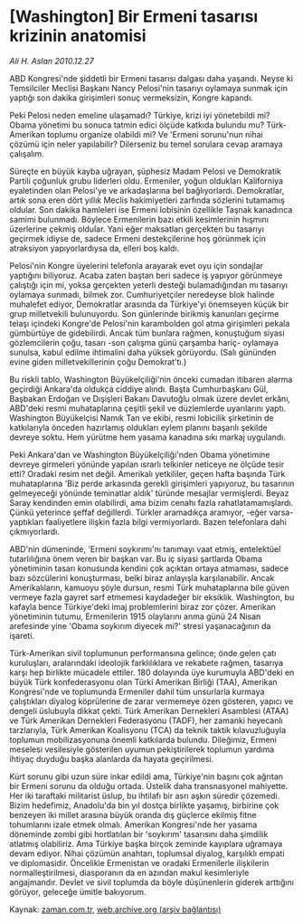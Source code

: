 # [Washington] Bir Ermeni tasarısı krizinin anatomisi

*Ali H. Aslan 2010.12.27*

<td class="columnist-detail">
<p>ABD Kongresi'nde şiddetli bir Ermeni tasarısı dalgası daha yaşandı. Neyse ki Temsilciler Meclisi Başkanı Nancy Pelosi'nin tasarıyı oylamaya sunmak için yaptığı son dakika girişimleri sonuç vermeksizin, Kongre kapandı.</p>
<p>
<div id="haberMetinDiv">
<p>Peki Pelosi neden emeline ulaşamadı? Türkiye, krizi iyi yönetebildi mi? Obama yönetimi bu sonuca tatmin edici ölçüde katkıda bulundu mu? Türk-Amerikan toplumu organize olabildi mi? Ve 'Ermeni sorunu'nun nihai çözümü için neler yapılabilir? Dilerseniz bu temel sorulara cevap aramaya çalışalım.
<p>Süreçte en büyük kayba uğrayan, şüphesiz Madam Pelosi ve Demokratik Partili çoğunluk grubu liderleri oldu. Ermeniler, yoğun oldukları Kaliforniya eyaletinden olan Pelosi'ye ve arkadaşlarına bel bağlıyorlardı. Demokratlar, artık sona eren dört yıllık Meclis hakimiyetleri zarfında sözlerini tutamamış oldular. Son dakika hamleleri ise Ermeni lobisinin özellikle Taşnak kanadınca samimi bulunmadı. Böylece Ermenilerin bazı etkili kesimlerinin hışmını üzerlerine çekmiş oldular. Yani eğer maksatları gerçekten bu tasarıyı geçirmek idiyse de, sadece Ermeni destekçilerine hoş görünmek için atraksiyon yapıyorlardıysa da, elleri boş kaldı.
<p>Pelosi'nin Kongre üyelerini telefonla arayarak evet oyu için sondajlar yaptığını biliyoruz. Acaba zaten baştan beri sadece iş yapıyor görünmeye çalıştığı için mi, yoksa gerçekten yeterli desteği bulamadığından mı tasarıyı oylamaya sunmadı, bilmek zor. Cumhuriyetçiler neredeyse blok halinde muhalefet ediyor, Demokratlar arasında da Türkiye'yi önemseyen küçük bir grup milletvekili bulunuyordu. Son günlerinde birikmiş kanunları geçirme telaşı içindeki Kongre'de Pelosi'nin karambolden gol atma girişimleri pekala gümbürtüye de gidebilirdi. Ancak tüm bunlara rağmen, konuştuğum siyasi gözlemcilerin çoğu, tasarı -son çalışma günü çarşamba hariç- oylamaya sunulsa, kabul edilme ihtimalini daha yüksek görüyordu. (Salı gününden evine giden milletvekillerinin çoğu Demokrat'tı.) 
<p>Bu riskli tablo, Washington Büyükelçiliği'nin önceki cumadan itibaren alarma geçirdiği Ankara'da oldukça ciddiye alındı. Başta Cumhurbaşkanı Gül, Başbakan Erdoğan ve Dışişleri Bakanı Davutoğlu olmak üzere devlet erkânı, ABD'deki resmi muhataplarına çeşitli şekil ve düzlemlerde uyarılarını yaptı. Washington Büyükelçisi Namık Tan ve ekibi, resmi lobicilik şirketinin de katkılarıyla önceden hazırlamış oldukları eylem planını başarılı şekilde devreye soktu. Hem yürütme hem yasama kanadına sıkı markaj uygulandı.
<p>Peki Ankara'dan ve Washington Büyükelçiliği'nden Obama yönetimine devreye girmeleri yönünde yapılan ısrarlı telkinler neticeye ne ölçüde tesir etti? Oradaki resim net değil. Amerikalı yetkililer, geçen hafta başında Türk muhataplarına 'Biz perde arkasında gerekli girişimleri yapıyoruz, bu tasarının gelmeyeceği yönünde teminatlar aldık' türünde mesajlar vermişlerdi. Beyaz Saray kendinden emin olabilirdi, ama bizim cenahı fazla rahatlatamamışlardı. Çünkü yeterince şeffaf değillerdi. Türkler aramadıkça aramıyor, -eğer varsa- yaptıkları faaliyetlere ilişkin fazla bilgi vermiyorlardı. Bazen telefonlara dahi çıkmıyorlardı. 
<p>ABD'nin dümeninde, 'Ermeni soykırımı'nı tanımayı vaat etmiş, entelektüel tutarlılığına önem veren bir başkan var. Bu iç siyasi şartlarda Obama yönetiminin tasarı konusunda kendini çok açıktan ortaya atmaması, sadece bazı sözcülerini konuşturması, belki biraz anlayışla karşılanabilir. Ancak Amerikalıların, kamuoyu şöyle dursun, resmi Türk muhataplarına bile güven vermeye fazla gayret sarf etmemesi kaydadeğer bir eksiklik. Washington, bu kafayla bence Türkiye'deki imaj problemlerini biraz zor çözer. Amerikan yönetiminin tutumu, Ermenilerin 1915 olaylarını anma günü 24 Nisan arefesinde yine 'Obama soykırım diyecek mi?' stresi yaşanacağının da işareti.
<p>Türk-Amerikan sivil toplumunun performansına gelince; önde gelen çatı kuruluşları, aralarındaki ideolojik farklılıklara ve rekabete rağmen, tasarıya karşı hep birlikte mücadele ettiler. 180 dolayında üye kurumuyla ABD'deki en büyük Türk konfederasyonu olan Türki Amerikan Birliği (TAA), Amerikan Kongresi'nde ve toplumunda Ermeniler dahil tüm unsurlarla kurmaya çalıştıkları diyalog köprülerine de zarar vermemeye özen gösteren, yapıcı ve dengeli üslubuyla dikkat çekti. Türk Amerikan Dernekleri Asamblesi (ATAA) ve Türk Amerikan Dernekleri Federasyonu (TADF), her zamanki heyecanlı tarzlarıyla, Türk Amerikan Koalisyonu (TCA) da teknik taktik kılavuzluğuyla toplumun mobilizasyonuna önemli katkılarda bulundu. Dileğimiz, Ermeni meselesi vesilesiyle gösterilen uyumun pekiştirilerek toplumun yardıma ihtiyaç duyduğu başka alanlarda da hayata geçirilmesi.
<p>Kürt sorunu gibi uzun süre inkar edildi ama, Türkiye'nin başını çok ağrıtan bir Ermeni sorunu da olduğu ortada. Üstelik daha transnasyonel mahiyette. Her iki taraftaki militarist üslup, bu ihtilafı bir asrı aşkın süredir çözemedi. Bizim hedefimiz, Anadolu'da bin yıl dostça birlikte yaşamış, birbirine çok benzeyen iki millet arasına büyük oranda dış güçlerce ekilmiş fitne tohumlarını izale etmek olmalı. Amerikan Kongresi'nde her yasama döneminde zombi gibi hortlatılan bir 'soykırım' tasarısını daha şimdilik atlatmış olabiliriz. Ama Türkiye başka birçok zeminde kayıplara uğramaya devam ediyor. Nihai çözümün anahtarı, toplumsal diyalog, karşılıklı empati ve diplomasidir. Öncelikle Ermenistan ve oradaki Ermenilerle ilişkilerin normalleştirilmesi, diasporanın da en azından makul kesimleriyle angajmandır. Devlet ve sivil toplumda da böyle düşünenlerin giderek arttığını görüyor, geleceğe ümitle bakıyorum.
<p></p></p></p></p></p></p></p></p></p></div>
</p>
<a href="http://web.archive.org/web/20110204051705/mailto:a.aslan@zaman.com.tr">
</a></td>

Kaynak: [zaman.com.tr](http://zaman.com.tr/yazar.do?yazino=1070648), [web.archive.org (arşiv bağlantısı)](http://web.archive.org/web/20110204051705/http://www.zaman.com.tr:80/yazar.do?yazino=1070648)
